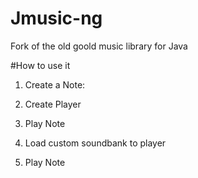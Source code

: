 # Jmusic-ng
Fork of the old goold music library for Java


#How to use it

1. Create a Note:

2. Create Player 

3. Play Note

4. Load custom soundbank to player

5. Play Note